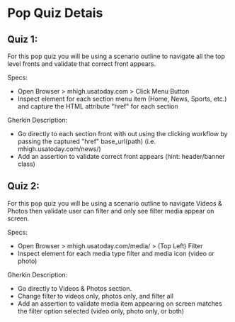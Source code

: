 # Pop Quiz Detais

## Quiz 1:
For this pop quiz you will be using a scenario outline to navigate all the top level fronts and validate that correct front appears. 

 Specs: 
 * Open Browser > mhigh.usatoday.com > Click Menu Button
 * Inspect element for each section menu item (Home, News, Sports, etc.) and capture the HTML attribute "href" for each section

 Gherkin Description:
 * Go directly to each section front with out using the clicking workflow by passing the captured "href" base_url(path) (i.e. mhigh.usatoday.com/news/)
 * Add an assertion to validate correct front appears (hint: header/banner class)


## Quiz 2:
For this pop quiz you will be using a scenario outline to navigate Videos & Photos then validate user can filter and only see filter media appear on screen.

Specs:
 * Open Browser > mhigh.usatoday.com/media/ > (Top Left) Filter
 * Inspect element for each media type filter and media icon (video or photo)
 
 Gherkin Description:
 * Go directly to Videos & Photos section.
 * Change filter to videos only, photos only, and filter all
 * Add an assertion to validate media item appearing on screen matches the filter option selected (video only, photo only, or both)